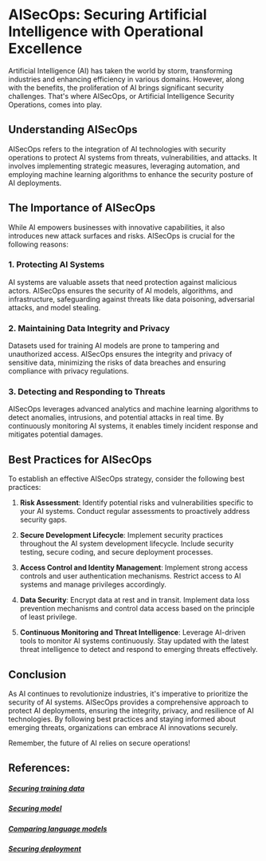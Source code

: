 # AISecOps: Securing Artificial Intelligence with Operational Excellence

Artificial Intelligence (AI) has taken the world by storm, transforming industries and enhancing efficiency in various domains. However, along with the benefits, the proliferation of AI brings significant security challenges. That's where AISecOps, or Artificial Intelligence Security Operations, comes into play.

## Understanding AISecOps

AISecOps refers to the integration of AI technologies with security operations to protect AI systems from threats, vulnerabilities, and attacks. It involves implementing strategic measures, leveraging automation, and employing machine learning algorithms to enhance the security posture of AI deployments.

## The Importance of AISecOps

While AI empowers businesses with innovative capabilities, it also introduces new attack surfaces and risks. AISecOps is crucial for the following reasons:

### 1. Protecting AI Systems

AI systems are valuable assets that need protection against malicious actors. AISecOps ensures the security of AI models, algorithms, and infrastructure, safeguarding against threats like data poisoning, adversarial attacks, and model stealing.

### 2. Maintaining Data Integrity and Privacy

Datasets used for training AI models are prone to tampering and unauthorized access. AISecOps ensures the integrity and privacy of sensitive data, minimizing the risks of data breaches and ensuring compliance with privacy regulations.

### 3. Detecting and Responding to Threats

AISecOps leverages advanced analytics and machine learning algorithms to detect anomalies, intrusions, and potential attacks in real time. By continuously monitoring AI systems, it enables timely incident response and mitigates potential damages.

## Best Practices for AISecOps

To establish an effective AISecOps strategy, consider the following best practices:

1. **Risk Assessment**: Identify potential risks and vulnerabilities specific to your AI systems. Conduct regular assessments to proactively address security gaps.

2. **Secure Development Lifecycle**: Implement security practices throughout the AI system development lifecycle. Include security testing, secure coding, and secure deployment processes.

3. **Access Control and Identity Management**: Implement strong access controls and user authentication mechanisms. Restrict access to AI systems and manage privileges accordingly.

4. **Data Security**: Encrypt data at rest and in transit. Implement data loss prevention mechanisms and control data access based on the principle of least privilege.

5. **Continuous Monitoring and Threat Intelligence**: Leverage AI-driven tools to monitor AI systems continuously. Stay updated with the latest threat intelligence to detect and respond to emerging threats effectively.

## Conclusion

As AI continues to revolutionize industries, it's imperative to prioritize the security of AI systems. AISecOps provides a comprehensive approach to protect AI deployments, ensuring the integrity, privacy, and resilience of AI technologies. By following best practices and staying informed about emerging threats, organizations can embrace AI innovations securely.

Remember, the future of AI relies on secure operations!

## References:

##### [Securing training data](/Data/SecuringTrainingData.md)
##### [Securing model](/Model/SecuringModel.md)
##### [Comparing language models](/Comparison/LanguageModels.md)
##### [Securing deployment](/Ops/SecuringDeployment.md)
